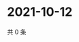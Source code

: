 # 2021-10-12

共 0 条

<!-- BEGIN WEIBO -->
<!-- 最后更新时间 Tue Oct 12 2021 16:17:18 GMT+0800 (China Standard Time) -->

<!-- END WEIBO -->
